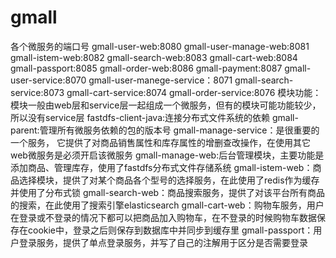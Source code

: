# gmall
各个微服务的端口号
gmall-user-web:8080
gmall-user-manage-web:8081
gmall-istem-web:8082
gmall-search-web:8083
gmall-cart-web:8084
gmall-passport:8085
gmall-order-web:8086
gmall-payment:8087
gmall-user-service:8070
gmall-user-manege-service：8071
gmall-search-service:8073
gmall-cart-service:8074
gmall-order-service:8076
模块功能：模块一般由web层和service层一起组成一个微服务，但有的模块可能功能较少，所以没有service层
fastdfs-client-java:连接分布式文件系统的依赖
gmall-parent:管理所有微服务依赖的包的版本号
gmall-manage-service：是很重要的一个服务，
                     它提供了对商品销售属性和库存属性的增删查改操作，在使用其它web微服务是必须开启该微服务
gmall-manage-web:后台管理模块，主要功能是添加商品、管理库存，使用了fastdfs分布式文件存储系统
gmall-istem-web：商品选择模块，提供了对某个商品各个型号的选择服务，在此使用了redis作为缓存并使用了分布式锁
gmall-search-web：商品搜索服务，提供了对该平台所有商品的搜索，在此使用了搜索引擎elasticsearch
gmall-cart-web：购物车服务，用户在登录或不登录的情况下都可以把商品加入购物车，在不登录的时候购物车数据保存在cookie中，登录之后则保存到数据库中并同步到缓存里
gmall-passport：用户登录服务，提供了单点登录服务，并写了自己的注解用于区分是否需要登录



